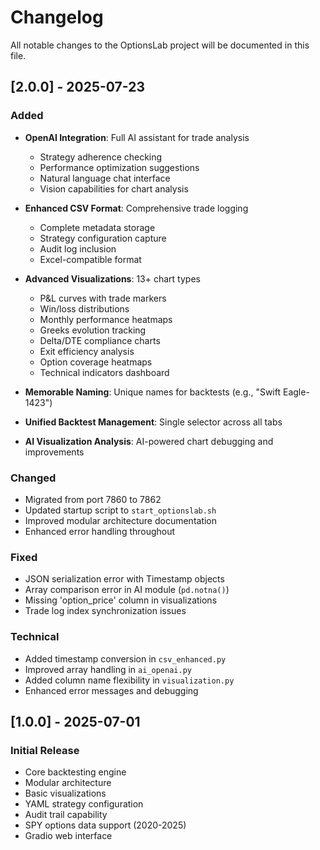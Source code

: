 # Changelog

All notable changes to the OptionsLab project will be documented in this file.

## [2.0.0] - 2025-07-23

### Added
- **OpenAI Integration**: Full AI assistant for trade analysis
  - Strategy adherence checking
  - Performance optimization suggestions
  - Natural language chat interface
  - Vision capabilities for chart analysis
  
- **Enhanced CSV Format**: Comprehensive trade logging
  - Complete metadata storage
  - Strategy configuration capture
  - Audit log inclusion
  - Excel-compatible format
  
- **Advanced Visualizations**: 13+ chart types
  - P&L curves with trade markers
  - Win/loss distributions
  - Monthly performance heatmaps
  - Greeks evolution tracking
  - Delta/DTE compliance charts
  - Exit efficiency analysis
  - Option coverage heatmaps
  - Technical indicators dashboard
  
- **Memorable Naming**: Unique names for backtests (e.g., "Swift Eagle-1423")
- **Unified Backtest Management**: Single selector across all tabs
- **AI Visualization Analysis**: AI-powered chart debugging and improvements

### Changed
- Migrated from port 7860 to 7862
- Updated startup script to `start_optionslab.sh`
- Improved modular architecture documentation
- Enhanced error handling throughout

### Fixed
- JSON serialization error with Timestamp objects
- Array comparison error in AI module (`pd.notna()`)
- Missing 'option_price' column in visualizations
- Trade log index synchronization issues

### Technical
- Added timestamp conversion in `csv_enhanced.py`
- Improved array handling in `ai_openai.py`
- Added column name flexibility in `visualization.py`
- Enhanced error messages and debugging

## [1.0.0] - 2025-07-01

### Initial Release
- Core backtesting engine
- Modular architecture
- Basic visualizations
- YAML strategy configuration
- Audit trail capability
- SPY options data support (2020-2025)
- Gradio web interface